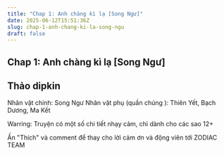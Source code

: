 ```yaml
---
title: "Chap 1: Anh chàng kì lạ [Song Ngư]"
date: 2025-06-12T15:51:36Z
slug: chap-1-anh-chang-ki-la-song-ngu
draft: false
---
```


## Chap 1: Anh chàng kì lạ [Song Ngư]

## Thảo dipkin

Nhân vật chính: Song Ngư
Nhân vật phụ (quần chúng ): Thiên Yết, Bạch Dương, Ma Kết
 
 ​Warring: Truyện có một số chi tiết nhạy cảm, chỉ dành cho các sao 12+ ​ 
​ ​​ ​​​​​​​​​​​​​ 
 
Ấn "Thích" và comment để thay cho lời cảm ơn và động viên tới ZODIAC TEAM​